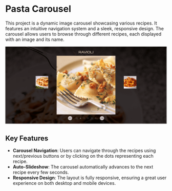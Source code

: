 # Pasta Carousel

This project is a dynamic image carousel showcasing various recipes. It features an intuitive navigation system and a sleek, responsive design. The carousel allows users to browse through different recipes, each displayed with an image and its name. 

![example](src/images/example.png)

## Key Features

- **Carousel Navigation**: Users can navigate through the recipes using next/previous buttons or by clicking on the dots representing each recipe.
- **Auto-Slideshow**: The carousel automatically advances to the next recipe every few seconds.
- **Responsive Design**: The layout is fully responsive, ensuring a great user experience on both desktop and mobile devices.
